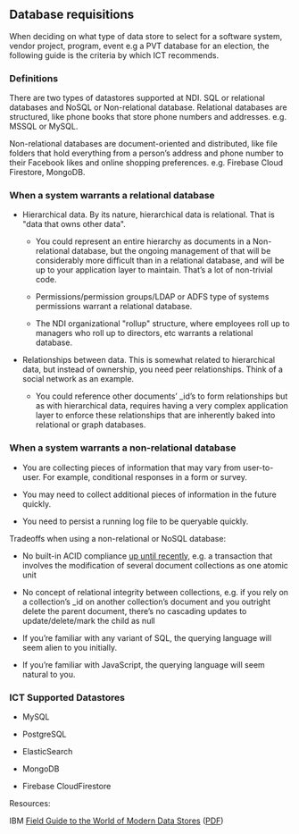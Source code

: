 ## Database requisitions

When deciding on what type of data store to select for a software system, vendor project, program, event e.g a PVT database for an election, the following guide is the criteria by which ICT recommends.

### Definitions 

There are two types of datastores supported at NDI. SQL or relational databases and NoSQL or Non-relational database. Relational databases are structured, like phone books that store phone numbers and addresses. e.g. MSSQL or MySQL. 

Non-relational databases are document-oriented and distributed, like file folders that hold everything from a person’s address and phone number to their Facebook likes and online shopping preferences. e.g. Firebase Cloud Firestore, MongoDB.

### When a system warrants a relational database

* Hierarchical data. By its nature, hierarchical data is relational. That is "data that owns other data".

    * You could represent an entire hierarchy as documents in a Non-relational database, but the ongoing management of that will be considerably more difficult than in a relational database, and will be up to your application layer to maintain. That’s a lot of non-trivial code.

    * Permissions/permission groups/LDAP or ADFS type of systems permissions warrant a relational database.

    * The NDI organizational "rollup" structure, where employees roll up to managers who roll up to directors, etc warrants a relational database.

* Relationships between data. This is somewhat related to hierarchical data, but instead of ownership, you need peer relationships. Think of a social network as an example.

    * You could reference other documents’ _id’s to form relationships but as with hierarchical data, requires having a very complex application layer to enforce these relationships that are inherently baked into relational or graph databases.

### When a system warrants a non-relational database

* You are collecting pieces of information that may vary from user-to-user. For example, conditional responses in a form or survey.

* You may need to collect additional pieces of information in the future quickly.

* You need to persist a running log file to be queryable quickly.

Tradeoffs when using a non-relational or NoSQL database:

* No built-in ACID compliance [up until recently](https://www.mongodb.com/blog/post/multi-document-transactions-in-mongodb), e.g. a transaction that involves the modification of several document collections as one atomic unit

* No concept of relational integrity between collections, e.g. if you rely on a collection’s _id on another collection’s document and you outright delete the parent document, there’s no cascading updates to update/delete/mark the child as null

* If you’re familiar with any variant of SQL, the querying language will seem alien to you initially.

* If you’re familiar with JavaScript, the querying language will seem natural to you.

### ICT Supported Datastores

* MySQL

* PostgreSQL

* ElasticSearch

* MongoDB

* Firebase CloudFirestore

Resources: 

IBM [Field Guide to the World of Modern Data Stores](http://www-01.ibm.com/common/ssi/cgi-bin/ssialias?htmlfid=CDW12359USEN#) ([PDF](https://drive.google.com/open?id=14f9VC4sByHcdjancHUJFxTx3z8dco7zs))

